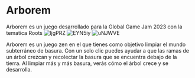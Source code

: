 # Arborem
Arborem es un juego desarrollado para la Global Game Jam 2023 con la tematica Roots
![IjgPRZ](https://github.com/solerfranco/arborem/assets/51684269/2ea660e5-e3ab-49b9-87ff-25b4d1826e49)
![EYN5iy](https://github.com/solerfranco/arborem/assets/51684269/2848dc54-0bdf-4039-b35e-b59940ad2380)
![uNJWVE](https://github.com/solerfranco/arborem/assets/51684269/474391ee-393a-4479-a6f5-229d0cc1e329)

Arborem es un juego zen en el que tienes como objetivo limpiar el mundo subterráneo de basura. Con un solo clic puedes ayudar a que las ramas de un árbol crezcan y recolectar la basura que se encuentra debajo de la tierra. Al limpiar más y más basura, verás cómo el árbol crece y se desarrolla.
